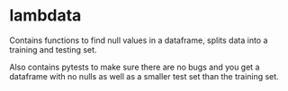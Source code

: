 # lambdata

Contains functions to find null values in a dataframe, splits data into a training and testing set.

Also contains pytests to make sure there are no bugs and you get a dataframe with no nulls as well as a smaller test set than the training set.
